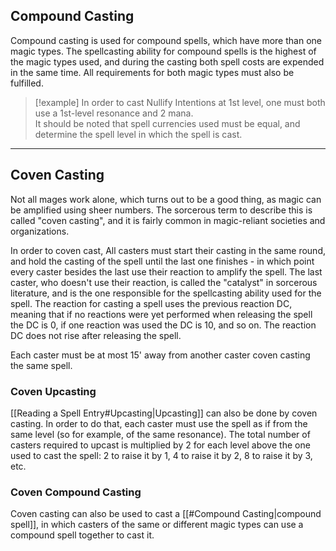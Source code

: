 ## Compound Casting
 
Compound casting is used for compound spells, which have more than one magic types. The spellcasting ability for compound spells is the highest of the magic types used, and during the casting both spell costs are expended in the same time. All requirements for both magic types must also be fulfilled.  

>[!example] 
>In order to cast Nullify Intentions at 1st level, one must both use a 1st-level resonance and 2 mana.  
>It should be noted that spell currencies used must be equal, and determine the spell level in which the spell is cast.

- - -
## Coven Casting
 
Not all mages work alone, which turns out to be a good thing, as magic can be amplified using sheer numbers. The sorcerous term to describe this is called "coven casting", and it is fairly common in magic-reliant societies and organizations.
 
In order to coven cast, All casters must start their casting in the same round, and hold the casting of the spell until the last one finishes - in which point every caster besides the last use their reaction to amplify the spell. The last caster, who doesn't use their reaction, is called the "catalyst" in sorcerous literature, and is the one responsible for the spellcasting ability used for the spell. The reaction for casting a spell uses the previous reaction DC, meaning that if no reactions were yet performed when releasing the spell the DC is 0, if one reaction was used the DC is 10, and so on. The reaction DC does not rise after releasing the spell.
 
Each caster must be at most 15' away from another caster coven casting the same spell.
 
### Coven Upcasting
 
[[Reading a Spell Entry#Upcasting|Upcasting]] can also be done by coven casting. In order to do that, each caster must use the spell as if from the same level (so for example, of the same resonance). The total number of casters required to upcast is multiplied by 2 for each level above the one used to cast the spell: 2 to raise it by 1, 4 to raise it by 2, 8 to raise it by 3, etc.
 
### Coven Compound Casting
 
Coven casting can also be used to cast a [[#Compound Casting|compound spell]], in which casters of the same or different magic types can use a compound spell together to cast it.